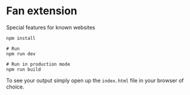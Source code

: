 # Fan extension
Special features for known websites


```shell
npm install

# Run
npm run dev

# Run in production mode
npm run build 
```

To see your output simply open up the `index.html` file in your browser of choice.
